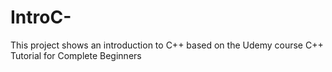 # IntroC-
This project shows an introduction to C++ based on the Udemy course C++ Tutorial for Complete Beginners
